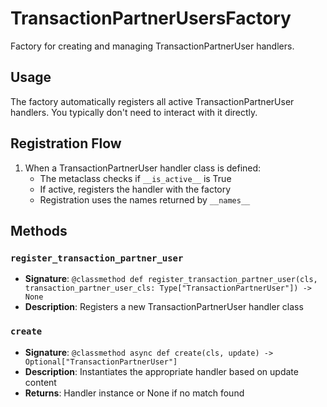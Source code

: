 # TransactionPartnerUsersFactory

Factory for creating and managing TransactionPartnerUser handlers.

## Usage

The factory automatically registers all active TransactionPartnerUser handlers. 
You typically don't need to interact with it directly.

## Registration Flow

1. When a TransactionPartnerUser handler class is defined:
   - The metaclass checks if `__is_active__` is True
   - If active, registers the handler with the factory
   - Registration uses the names returned by `__names__`

## Methods

### `register_transaction_partner_user`
- **Signature**: `@classmethod def register_transaction_partner_user(cls, transaction_partner_user_cls: Type["TransactionPartnerUser"]) -> None`
- **Description**: Registers a new TransactionPartnerUser handler class

### `create`
- **Signature**: `@classmethod async def create(cls, update) -> Optional["TransactionPartnerUser"]`
- **Description**: Instantiates the appropriate handler based on update content
- **Returns**: Handler instance or None if no match found
